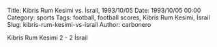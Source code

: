 Title: Kibris Rum Kesimi vs. İsrail, 1993/10/05
Date: 1993/10/05 00:00
Category: sports
Tags: football, football scores, Kibris Rum Kesimi, İsrail
Slug: kibris-rum-kesimi-vs-israil
Author: carbonero


Kibris Rum Kesimi 2 - 2 İsrail
